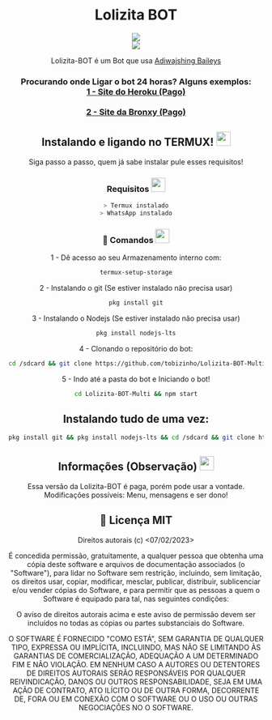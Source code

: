 <center>

 <h1 align="center">Lolizita BOT</h1>
 <div align="center">
  <img src="https://telegra.ph/file/cb64fbdbc109ed661aaac.jpg" />
  <br>
  <a href="https://youtu.be/-sbowLNxqo0" target="_blank">
  <img src="https://img.shields.io/badge/YouTube-FF0000?style=for-the-badge&logo=youtube&logoColor=white" target="_blank">
  </a>
  <p>
   Lolizita-BOT é um Bot que usa <a href="https://github.com/adiwajshing/Baileys">Adiwajshing Baileys</a>
  </p>

  <h3>Procurando onde Ligar o bot 24 horas? Alguns exemplos:
   <br>
   <a href="https://dashboard.heroku.com/">1 - Site do Heroku (Pago)</a>
  </br>
  <br>
  <a href="https://bronxyshost.com/servers">2 - Site da Bronxy (Pago)</a>
 </br>
</h3>
</div>

## Instalando e ligando no TERMUX! <img src="https://github.com/TheDudeThatCode/TheDudeThatCode/blob/master/Assets/hmm.gif" width="28px">

Siga passo a passo, quem já sabe instalar pule esses requisitos!

### Requisitos <img src="https://github.com/TheDudeThatCode/TheDudeThatCode/blob/master/Assets/headbang.gif" width="28px">
```bash
> Termux instalado
> WhatsApp instalado
```

### 📝 Comandos <img src="https://github.com/TheDudeThatCode/TheDudeThatCode/blob/master/Assets/Earth.gif" width="28px">
1 - Dê acesso ao seu Armazenamento interno com:
```bash
termux-setup-storage
```

2 - Instalando o git (Se estiver instalado não precisa usar)
```bash
pkg install git
```

3 - Instalando o Nodejs (Se estiver instalado não precisa usar)
```bash
pkg install nodejs-lts
```

4 - Clonando o repositório do bot:
```bash
cd /sdcard && git clone https://github.com/tobizinho/Lolizita-BOT-Multi
```

5 - Indo até a pasta do bot e Iniciando o bot!
```bash
cd Lolizita-BOT-Multi && npm start
```

## Instalando tudo de uma vez:
```bash
pkg install git && pkg install nodejs-lts && cd /sdcard && git clone https://github.com/tobizinho/Lolizita-BOT-Multi && cd Lolizita-BOT-Multi && npm start
```

## Informações (Observação) <img src="https://github.com/TheDudeThatCode/TheDudeThatCode/blob/master/Assets/Earth.gif" width="28px" />
Essa versão da Lolizita-BOT é paga, porém pode usar a vontade.
Modificações possíveis: Menu, mensagens e ser dono!

## 🔐 Licença MIT

Direitos autorais (c) <07/02/2023>

É concedida permissão, gratuitamente, a qualquer pessoa que obtenha uma cópia
deste software e arquivos de documentação associados (o "Software"), para lidar
no Software sem restrição, incluindo, sem limitação, os direitos
usar, copiar, modificar, mesclar, publicar, distribuir, sublicenciar e/ou vender
cópias do Software, e para permitir que as pessoas a quem o Software é
equipado para tal, nas seguintes condições:

O aviso de direitos autorais acima e este aviso de permissão devem ser incluídos no
todas as cópias ou partes substanciais do Software.

O SOFTWARE É FORNECIDO "COMO ESTÁ", SEM GARANTIA DE QUALQUER TIPO, EXPRESSA OU
IMPLÍCITA, INCLUINDO, MAS NÃO SE LIMITANDO ÀS GARANTIAS DE COMERCIALIZAÇÃO,
ADEQUAÇÃO A UM DETERMINADO FIM E NÃO VIOLAÇÃO. EM NENHUM CASO A
AUTORES OU DETENTORES DE DIREITOS AUTORAIS SERÃO RESPONSÁVEIS POR QUALQUER REIVINDICAÇÃO, DANOS OU OUTROS
RESPONSABILIDADE, SEJA EM UMA AÇÃO DE CONTRATO, ATO ILÍCITO OU DE OUTRA FORMA, DECORRENTE DE,
FORA OU EM CONEXÃO COM O SOFTWARE OU O USO OU OUTRAS NEGOCIAÇÕES NO
O SOFTWARE.
